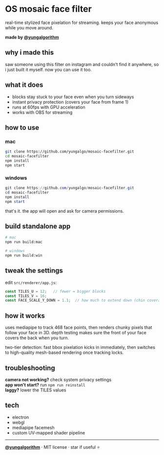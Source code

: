 # OS mosaic face filter

real-time stylized face pixelation for streaming. keeps your face anonymous while you move around.

**made by [@yungalgorithm](https://github.com/yungalgo)**

## why i made this

saw someone using this filter on instagram and couldn't find it anywhere, so i just built it myself. now you can use it too.

## what it does

- blocks stay stuck to your face even when you turn sideways
- instant privacy protection (covers your face from frame 1)
- runs at 60fps with GPU acceleration
- works with OBS for streaming

## how to use

### mac

```bash
git clone https://github.com/yungalgo/mosaic-facefilter.git
cd mosaic-facefilter
npm install
npm start
```

### windows

```powershell
git clone https://github.com/yungalgo/mosaic-facefilter.git
cd mosaic-facefilter
npm install
npm start
```

that's it. the app will open and ask for camera permissions.

## build standalone app

```bash
# mac
npm run build:mac

# windows
npm run build:win
```

## tweak the settings

edit `src/renderer/app.js`:

```javascript
const TILES_U = 12;   // fewer = bigger blocks
const TILES_V = 16;
const FACE_SCALE_Y_DOWN = 1.1;  // how much to extend down (chin coverage)
```

## how it works

uses mediapipe to track 468 face points, then renders chunky pixels that follow your face in 3D. depth testing makes sure the front of your face covers the back when you turn.

two-tier detection: fast bbox pixelation kicks in immediately, then switches to high-quality mesh-based rendering once tracking locks.

## troubleshooting

**camera not working?** check system privacy settings  
**app won't start?** run `npm run reinstall`  
**laggy?** lower the TILES values

## tech

- electron
- webgl 
- mediapipe facemesh
- custom UV-mapped shader pipeline

---

**[@yungalgorithm](https://github.com/yungalgo)** · MIT license · star if useful ⭐
